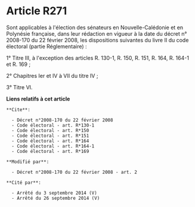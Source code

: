 # Article R271

Sont applicables à l'élection des sénateurs en Nouvelle-Calédonie et en Polynésie française, dans leur rédaction en vigueur à
la date du décret n° 2008-170 du 22 février 2008, les dispositions suivantes du livre II du code électoral (partie
Réglementaire) : 

1° Titre III, à l'exception des articles R. 130-1, R. 150, R. 151, R. 164, R. 164-1 et R. 169 ; 

2° Chapitres Ier et IV à VII du titre IV ; 

3° Titre VI.

**Liens relatifs à cet article**

	**Cite**:

	  - Décret n°2008-170 du 22 février 2008
	  - Code électoral - art. R*130-1
	  - Code électoral - art. R*150
	  - Code électoral - art. R*151
	  - Code électoral - art. R*164
	  - Code électoral - art. R*164-1
	  - Code électoral - art. R*169

	**Modifié par**:

	  - Décret n°2008-170 du 22 février 2008 - art. 2

	**Cité par**:

	  - Arrêté du 3 septembre 2014 (V)
	  - Arrêté du 26 septembre 2014 (V)
